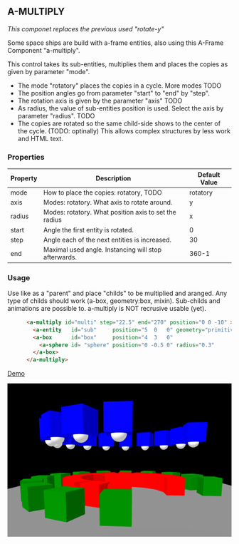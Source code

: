 ## A-MULTIPLY

<i>This componet replaces the previous used "rotate-y"</i>

Some space ships are build with a-frame entities, also using this A-Frame Component "a-multiply".

This control takes its sub-entities, multiplies them and places the copies as given by parameter "mode".
* The mode "rotatory" places the copies in a cycle. More modes TODO
* The position angles go from parameter "start" to "end" by "step".
* The rotation axis is given by the parameter "axis" TODO
* As radius, the value of sub-entities position is used. Select the axis by parameter "radius". TODO
* The copies are rotated so the same child-side shows to the center of the cycle. (TODO: optinally)
This allows complex structures by less work and HTML text.


### Properties

| Property | Description                                             | Default Value |
| -------- | -----------                                             | ------------- |
| mode     | How to place the copies: rotatory, TODO                 | rotatory      |
| axis     | Modes: rotatory. What axis to rotate around.            | y             |
| radius   | Modes: rotatory. What position axis to set the radius   | x             |
| start    | Angle the first entity is rotated.                      | 0             |
| step     | Angle each of the next entities is increased.           | 30            |
| end      | Maximal used angle. Instancing will stop afterwards.    | 360-1         |

### Usage

Use <a-multiply> like <a-entity> as a "parent" and place "childs" to be multiplied and aranged.
Any type of childs should work (a-box, geometry:box, mixin). Sub-childs and animations are possible to.
a-multiply is NOT recrusive usable (yet).

```html
      <a-multiply id="multi" step="22.5" end="270" position="0 0 -10" >
        <a-entity   id="sub"     position="5  0   0" geometry="primitive: box" material="color:green" ></a-entity>
        <a-box      id="box"     position="4  3   0"                           material="color:blue"  >
          <a-sphere id= "sphere" position="0 -0.5 0" radius="0.3"                                     ></a-sphere>
        </a-box>
      </a-multiply>
```

[Demo](http://ac1000.de/sfsfs/components/a-multiply/demo.html)

![example](demo.png)
